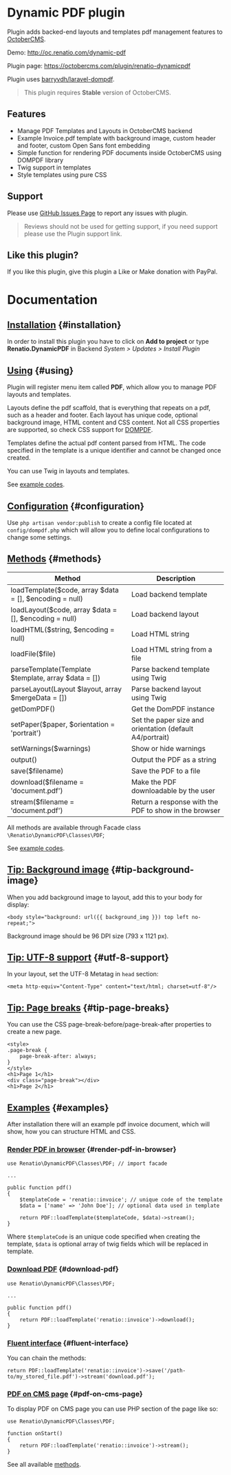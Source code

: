 # Dynamic PDF plugin

Plugin adds backed-end layouts and templates pdf management features to [OctoberCMS](http://octobercms.com).

Demo: http://oc.renatio.com/dynamic-pdf

Plugin page: https://octobercms.com/plugin/renatio-dynamicpdf

Plugin uses [barryvdh/laravel-dompdf](https://github.com/barryvdh/laravel-dompdf).

> This plugin requires **Stable** version of OctoberCMS.

## Features
* Manage PDF Templates and Layouts in OctoberCMS backend
* Example Invoice.pdf template with background image, custom header and footer, custom Open Sans font embedding
* Simple function for rendering PDF documents inside OctoberCMS using DOMPDF library
* Twig support in templates
* Style templates using pure CSS

## Support

Please use [GitHub Issues Page](https://github.com/mplodowski/DynamicPDF/issues) to report any issues with plugin.

> Reviews should not be used for getting support, if you need support please use the Plugin support link.

## Like this plugin?
If you like this plugin, give this plugin a Like or Make donation with PayPal.

# Documentation
## [Installation](#installation) {#installation}

In order to install this plugin you have to click on __Add to project__ or type __Renatio.DynamicPDF__ in Backend *System > Updates > Install Plugin*

## [Using](#using)  {#using}

Plugin will register menu item called **PDF**, which allow you to manage PDF layouts and templates.

Layouts define the pdf scaffold, that is everything that repeats on a pdf, such as a header and footer. Each layout has unique code, optional background image, HTML content and CSS content. Not all CSS properties are supported, so check CSS support for [DOMPDF](https://github.com/dompdf/dompdf/wiki/CSSCompatibility).

Templates define the actual pdf content parsed from HTML. The code specified in the template is a unique identifier and cannot be changed once created.

You can use Twig in layouts and templates.

See [example codes](#examples).

## [Configuration](#configuration) {#configuration}

Use `php artisan vendor:publish` to create a config file located at `config/dompdf.php` which will allow you to define local configurations to change some settings.

## [Methods](#methods) {#methods}

| Method  | Description  |
|---|---|
| loadTemplate($code, array $data = [], $encoding = null)  | Load backend template |
| loadLayout($code, array $data = [], $encoding = null) | Load backend layout |
| loadHTML($string, $encoding = null) | Load HTML string |
| loadFile($file) | Load HTML string from a file |
| parseTemplate(Template $template, array $data = []) | Parse backend template using Twig |
| parseLayout(Layout $layout, array $mergeData = []) | Parse backend layout using Twig |
| getDomPDF() | Get the DomPDF instance |
| setPaper($paper, $orientation = 'portrait') | Set the paper size and orientation (default A4/portrait) |
| setWarnings($warnings) | Show or hide warnings |
| output() | Output the PDF as a string |
| save($filename) | Save the PDF to a file |
| download($filename = 'document.pdf') | Make the PDF downloadable by the user |
| stream($filename = 'document.pdf') | Return a response with the PDF to show in the browser |

All methods are available through Facade class `\Renatio\DynamicPDF\Classes\PDF`;

See [example codes](#examples).

## [Tip: Background image](#tip-background-image) {#tip-background-image}

When you add background image to layout, add this to your body for display:

    <body style="background: url({{ background_img }}) top left no-repeat;">

Background image should be 96 DPI size (793 x 1121 px).

## [Tip: UTF-8 support](#utf-8-support) {#utf-8-support}

In your layout, set the UTF-8 Metatag in `head` section:

    <meta http-equiv="Content-Type" content="text/html; charset=utf-8"/>

## [Tip: Page breaks](#tip-page-breaks) {#tip-page-breaks}

You can use the CSS page-break-before/page-break-after properties to create a new page.

    <style>
    .page-break {
        page-break-after: always;
    }
    </style>
    <h1>Page 1</h1>
    <div class="page-break"></div>
    <h1>Page 2</h1>

## [Examples](#examples) {#examples}

After installation there will an example pdf invoice document, which will show, how you can structure HTML and CSS.

### [Render PDF in browser](#render-pdf-in-browser) {#render-pdf-in-browser}

    use Renatio\DynamicPDF\Classes\PDF; // import facade

    ...

    public function pdf()
    {
        $templateCode = 'renatio::invoice'; // unique code of the template
        $data = ['name' => 'John Doe']; // optional data used in template

        return PDF::loadTemplate($templateCode, $data)->stream();
    }

Where `$templateCode` is an unique code specified when creating the template, `$data` is optional array of twig fields which will be replaced in template.

### [Download PDF](#download-pdf) {#download-pdf}

    use Renatio\DynamicPDF\Classes\PDF;

    ...

    public function pdf()
    {
        return PDF::loadTemplate('renatio::invoice')->download();
    }

### [Fluent interface](#fluent-interface) {#fluent-interface}

You can chain the methods:

    return PDF::loadTemplate('renatio::invoice')->save('/path-to/my_stored_file.pdf')->stream('download.pdf');

### [PDF on CMS page](#pdf-on-cms-page) {#pdf-on-cms-page}

To display PDF on CMS page you can use PHP section of the page like so:

    use Renatio\DynamicPDF\Classes\PDF;

    function onStart()
    {
        return PDF::loadTemplate('renatio::invoice')->stream();
    }

See all available [methods](#methods).